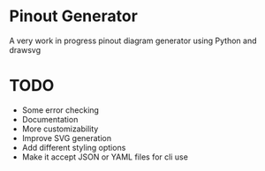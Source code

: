 
# Pinout Generator

A very work in progress pinout diagram generator using Python and drawsvg

# TODO

- Some error checking
- Documentation
- More customizability
- Improve SVG generation
- Add different styling options
- Make it accept JSON or YAML files for cli use
